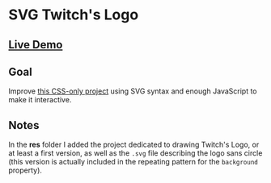 # SVG Twitch's Logo

## [Live Demo](https://codepen.io/borntofrappe/pen/YzPzvMY)

## Goal

Improve [this CSS-only project](https://codepen.io/borntofrappe/full/qBEWeLE) using SVG syntax and enough JavaScript to make it interactive.

## Notes

In the **res** folder I added the project dedicated to drawing Twitch's Logo, or at least a first version, as well as the `.svg` file describing the logo sans circle (this version is actually included in the repeating pattern for the `background` property).
